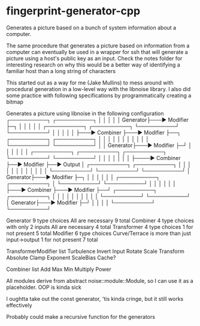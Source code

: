 # fingerprint-generator-cpp
Generates a picture based on a bunch of system information about a computer.

The same procedure that generates a picture based on information from a computer can eventually be used in a wrapper for ssh that will generate a picture using a host's public key as an input. Check the notes folder for interesting research on why this would be a better way of identifying a familiar host than a long string of characters

This started out as a way for me (Jake Mullins) to mess around with procedural generation in a low-level way with the libnoise library. I also did some practice with following specifications by programmatically creating a bitmap

Generates a picture using libnoise in the following configuration
┌──────────┐   ┌──────────┐
│          │   │          │
│ Generator├───► Modifier ├─┐
│          │   │          │ │   ┌──────────┐   ┌──────────┐
└──────────┘   └──────────┘ │   │          │   │          │
                            ├───► Combiner ├───► Modifier ├──┐
┌──────────┐   ┌──────────┐ │   │          │   │          │  │
│          │   │          │ │   └──────────┘   └──────────┘  │
│ Generator├───► Modifier ├─┘                                │
│          │   │          │                                  │    ┌──────────┐  ┌──────────┐  ┌──────────┐
└──────────┘   └──────────┘                                  │    │          │  │          │  │          │
                                                             ├────► Combiner ├──► Modifier ├──►  Output  │
┌──────────┐   ┌──────────┐                                  │    │          │  │          │  │          │
│          │   │          │                                  │    └──────────┘  └──────────┘  └──────────┘
│ Generator├───► Modifier ├─┐                                │
│          │   │          │ │   ┌──────────┐   ┌──────────┐  │
└──────────┘   └──────────┘ │   │          │   │          │  │
                            ├───► Combiner ├───► Modifier ├──┘
┌──────────┐   ┌──────────┐ │   │          │   │          │
│          │   │          │ │   └──────────┘   └──────────┘
│ Generator├───► Modifier ├─┘
│          │   │          │
└──────────┘   └──────────┘

Generator
    9 type choices
    All are necessary
    9 total
Combiner
    4 type choices with only 2 inputs
    All are necessary
    4 total
Transformer
    4 type choices
    1 for not present
    5 total
Modifier
    6 type choices
        Curve/Terrace is more than just input->output
    1 for not present
    7 total

TransformerModifier list
    Turbulence
    Invert Input
    Rotate
    Scale
    Transform
    Absolute
    Clamp
    Exponent
    ScaleBias
    Cache?

Combiner list
    Add
    Max
    Min
    Multiply
    Power


All modules derive from abstract noise::module::Module, so I can use it as a placeholder. OOP is kinda sick

I oughtta take out the const generator, 'tis kinda cringe, but it still works effectively

Probably could make a recursive function for the generators

